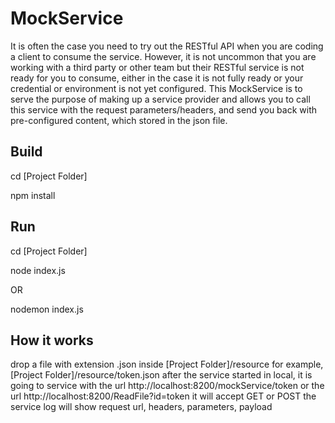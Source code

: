 # MockService
It is often the case you need to try out the RESTful API when you are coding a client to consume the service.  However, it is not uncommon that you are working with a third party or other team but their RESTful service is not ready for you to consume, either in the case it is not fully ready or your credential or environment is not yet configured.
This MockService is to serve the purpose of making up a service provider and allows you to call this service with the request parameters/headers, and send you back with pre-configured content, which stored in the json file.

## Build
cd [Project Folder]

npm install

## Run
cd [Project Folder]

node index.js

OR

nodemon index.js

## How it works
drop a file with extension .json inside [Project Folder]/resource
for example, [Project Folder]/resource/token.json
after the service started in local, it is going to service with the url http://localhost:8200/mockService/token
or the url http://localhost:8200/ReadFile?id=token
it will accept GET or POST
the service log will show request url, headers, parameters, payload
